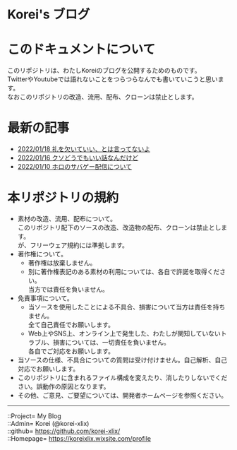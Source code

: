 # Korei's ブログ

# このドキュメントについて <a name="aHowto"></a>
このリポジトリは、わたしKoreiのブログを公開するためのものです。  
TwitterやYoutubeでは語れないことをつらつらなんでも書いていこうと思います。  
なおこのリポジトリの改造、流用、配布、クローンは禁止とします。  


# 最新の記事 <a name="aLists"></a>
* [2022/01/18 礼を欠いていい、とは言ってないよ](/2022/20220118.md)
* [2022/01/16 クソどうでもいい話なんだけど](/2022/20220116.md)
* [2022/01/10 ホロのサバゲー配信について](/2022/20220110.md)




# 本リポジトリの規約 <a name="aRules"></a>
* 素材の改造、流用、配布について。  
  このリポジトリ配下のソースの改造、改造物の配布、クローンは禁止とします。  
  が、フリーウェア規約には準拠します。  
* 著作権について。
  * 著作権は放棄しません。
  * 別に著作権表記のある素材の利用については、各自で許諾を取得ください。  
    当方では責任を負いません。  
* 免責事項について。
  * 当ソースを使用したことによる不具合、損害について当方は責任を持ちません。  
    全て自己責任でお願いします。  
  * Web上やSNS上、オンライン上で発生した、わたしが関知していないトラブル、損害については、一切責任を負いません。  
    各自でご対応をお願いします。  
* 当ソースの仕様、不具合についての質問は受け付けません。自己解析、自己対応でお願いします。  
* このリポジトリに含まれるファイル構成を変えたり、消したりしないでください。誤動作の原因となります。  
* その他、ご意見、ご要望については、開発者ホームページを参照ください。  


***
::Project= My Blog  
::Admin= Korei (@korei-xlix)  
::github= https://github.com/korei-xlix/  
::Homepage= https://koreixlix.wixsite.com/profile  
